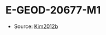 <a name="material" />

# E-GEOD-20677-M1
<script type="application/ld+json">
  {
    "@context": "https://schema.org/",
    "@type": "ChemicalSubstance",
    "http://purl.org/dc/terms/conformsTo":
      {
        "@type": "CreativeWork",
        "@id": "https://bioschemas.org/profiles/ChemicalSubstance/0.4-RELEASE/"
      },
    "@id": "https://egonw.github.io/nanowiki/nanowiki406.html#material",
    "name": "E-GEOD-20677-M1",
    "sameAs": "http://127.0.0.1/mediawiki/index.php/Special:URIResolver/E-2DGEOD-2D20677-2DM1"
  }
</script>


* Source: [Kim2012b](Kim2012b.md)
